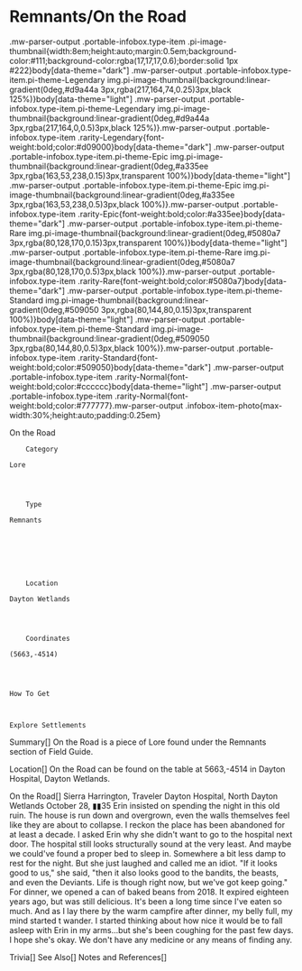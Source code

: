 # Remnants/On the Road

.mw-parser-output .portable-infobox.type-item .pi-image-thumbnail{width:8em;height:auto;margin:0.5em;background-color:#111;background-color:rgba(17,17,17,0.6);border:solid 1px #222}body[data-theme="dark"] .mw-parser-output .portable-infobox.type-item.pi-theme-Legendary img.pi-image-thumbnail{background:linear-gradient(0deg,#d9a44a 3px,rgba(217,164,74,0.25)3px,black 125%)}body[data-theme="light"] .mw-parser-output .portable-infobox.type-item.pi-theme-Legendary img.pi-image-thumbnail{background:linear-gradient(0deg,#d9a44a 3px,rgba(217,164,0,0.5)3px,black 125%)}.mw-parser-output .portable-infobox.type-item .rarity-Legendary{font-weight:bold;color:#d09000}body[data-theme="dark"] .mw-parser-output .portable-infobox.type-item.pi-theme-Epic img.pi-image-thumbnail{background:linear-gradient(0deg,#a335ee 3px,rgba(163,53,238,0.15)3px,transparent 100%)}body[data-theme="light"] .mw-parser-output .portable-infobox.type-item.pi-theme-Epic img.pi-image-thumbnail{background:linear-gradient(0deg,#a335ee 3px,rgba(163,53,238,0.5)3px,black 100%)}.mw-parser-output .portable-infobox.type-item .rarity-Epic{font-weight:bold;color:#a335ee}body[data-theme="dark"] .mw-parser-output .portable-infobox.type-item.pi-theme-Rare img.pi-image-thumbnail{background:linear-gradient(0deg,#5080a7 3px,rgba(80,128,170,0.15)3px,transparent 100%)}body[data-theme="light"] .mw-parser-output .portable-infobox.type-item.pi-theme-Rare img.pi-image-thumbnail{background:linear-gradient(0deg,#5080a7 3px,rgba(80,128,170,0.5)3px,black 100%)}.mw-parser-output .portable-infobox.type-item .rarity-Rare{font-weight:bold;color:#5080a7}body[data-theme="dark"] .mw-parser-output .portable-infobox.type-item.pi-theme-Standard img.pi-image-thumbnail{background:linear-gradient(0deg,#509050 3px,rgba(80,144,80,0.15)3px,transparent 100%)}body[data-theme="light"] .mw-parser-output .portable-infobox.type-item.pi-theme-Standard img.pi-image-thumbnail{background:linear-gradient(0deg,#509050 3px,rgba(80,144,80,0.5)3px,black 100%)}.mw-parser-output .portable-infobox.type-item .rarity-Standard{font-weight:bold;color:#509050}body[data-theme="dark"] .mw-parser-output .portable-infobox.type-item .rarity-Normal{font-weight:bold;color:#cccccc}body[data-theme="light"] .mw-parser-output .portable-infobox.type-item .rarity-Normal{font-weight:bold;color:#777777}.mw-parser-output .infobox-item-photo{max-width:30%;height:auto;padding:0.25em}

On the Road

	

	
		Category
	
	Lore



	
		Type
	
	Remnants




	

	
		Location
	
	Dayton Wetlands



	
		Coordinates
	
	(5663,-4514)




	How To Get


	
	Explore Settlements






Summary[]
On the Road is a piece of Lore found under the Remnants section of Field Guide.

Location[]
On the Road can be found on the table at 5663,-4514 in Dayton Hospital, Dayton Wetlands.

On the Road[]
Sierra Harrington, Traveler
Dayton Hospital, North Dayton Wetlands
October 28, ▮▮35
Erin insisted on spending the night in this old ruin. The house is run down and overgrown, even the walls themselves feel like they are about to collapse. I reckon the place has been abandoned for at least a decade.
I asked Erin why she didn't want to go to the hospital next door. The hospital still looks structurally sound at the very least. And maybe we could've found a proper bed to sleep in. Somewhere a bit less damp to rest for the night. But she just laughed and called me an idiot.
"If it looks good to us," she said, "then it also looks good to the bandits, the beasts, and even the Deviants. Life is though right now, but we've got keep going."
For dinner, we opened a can of baked beans from 2018. It expired eighteen years ago, but was still delicious. It's been a long time since I've eaten so much. And as I lay there by the warm campfire after dinner, my belly full, my mind started t wander. I started thinking about how nice it would be to fall asleep with Erin in my arms...but she's been coughing for the past few days. I hope she's okay. We don't have any medicine or any means of finding any.

Trivia[]
See Also[]
Notes and References[]
